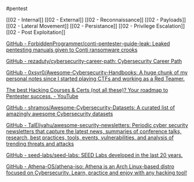 #pentest

[[02 - Internal]]
[[02 - External]]
[[02 - Reconnaissance]]
[[02 - Payloads]]
[[02 - Lateral Movement]]
[[02 - Persistance]]
[[02 - Privilege Escalation]]
[[02 - Post Exploitation]]


[GitHub - ForbiddenProgrammer/conti-pentester-guide-leak: Leaked pentesting manuals given to Conti ransomware crooks](https://github.com/ForbiddenProgrammer/conti-pentester-guide-leak)

[GitHub - rezaduty/cybersecurity-career-path: Cybersecurity Career Path](https://github.com/rezaduty/cybersecurity-career-path)

[GitHub - 0xsyr0/Awesome-Cybersecurity-Handbooks: A huge chunk of my personal notes since I started playing CTFs and working as a Red Teamer.](https://github.com/0xsyr0/Awesome-Cybersecurity-Handbooks)

[The best Hacking Courses & Certs (not all these)? Your roadmap to Pentester success. - YouTube](https://www.youtube.com/watch?v=Zfz3ZN2dTDM&ab_channel=DavidBombal)

[GitHub - shramos/Awesome-Cybersecurity-Datasets: A curated list of amazingly awesome Cybersecurity datasets](https://github.com/shramos/Awesome-Cybersecurity-Datasets)

[GitHub - TalEliyahu/awesome-security-newsletters: Periodic cyber security newsletters that capture the latest news, summaries of conference talks, research, best practices, tools, events, vulnerabilities, and analysis of trending threats and attacks](https://github.com/TalEliyahu/awesome-security-newsletters)

[GitHub - seed-labs/seed-labs: SEED Labs developed in the last 20 years.](https://github.com/seed-labs/seed-labs)

[GitHub - Athena-OS/athena-iso: Athena is an Arch Linux-based distro focused on Cybersecurity. Learn, practice and enjoy with any hacking tool!](https://github.com/Athena-OS/athena-iso)

